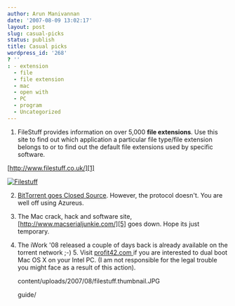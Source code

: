 ```yaml
---
author: Arun Manivannan
date: '2007-08-09 13:02:17'
layout: post
slug: casual-picks
status: publish
title: Casual picks
wordpress_id: '268'
? ''
: - extension
  - file
  - file extension
  - mac
  - open with
  - PC
  - program
  - Uncategorized
---
```


1. FileStuff provides information on over 5,000 **file extensions**. Use this
site to find out which application a particular file type/file extension
belongs to or to find out the default file extensions used by specific
software.

[http://www.filestuff.co.uk/][1]

[![Filestuff][2]][3]

2. [BitTorrent goes Closed Source][4]. However, the protocol doesn't. You are
well off using Azureus.

3. The Mac crack, hack and software site, [http://www.macserialjunkie.com/][5]
goes down. Hope its just temporary.

4. The iWork '08 released a couple of days back is already available on the
torrent network ;-) 5. Visit [profit42.com ][6] if you are interested to dual
boot Mac OS X on your Intel PC. (I am not responsible for the legal trouble
you might face as a result of this action).

   [1]: http://www.filestuff.co.uk/

   [2]: http://www.arunma.com/wp-
content/uploads/2007/08/filestuff.thumbnail.JPG

   [3]: http://www.arunma.com/wp-content/uploads/2007/08/filestuff.JPG
(Filestuff)

   [4]:
http://www.slyck.com/story1566_BitTorrent_Addresses_Closed_Source_Issues

   [5]: http://www.macserialjunkie.com/

   [6]: http://coolblog.profit42.com/2007/07/03/updated-osx-10410-dual-boot-
guide/

